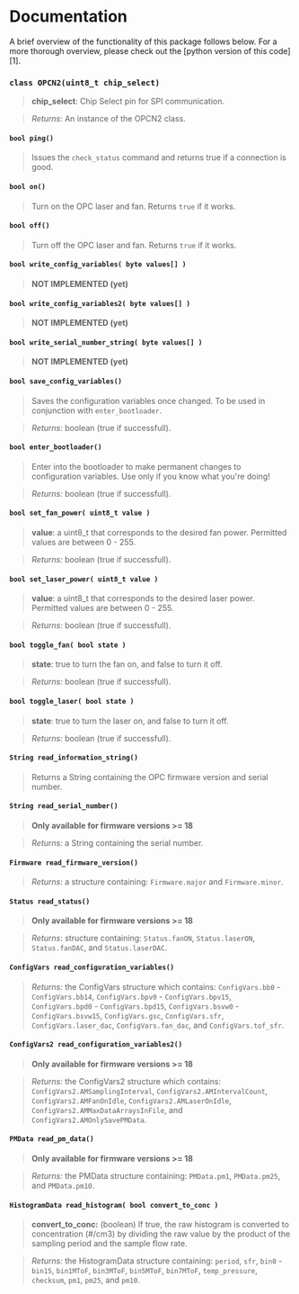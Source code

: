 # Documentation

A brief overview of the functionality of this package follows below. For a more thorough overview,
please check out the [python version of this code][1].

### `class OPCN2(uint8_t chip_select)`

> **chip_select**: Chip Select pin for SPI communication.

> *Returns*: An instance of the OPCN2 class.

#### `bool ping()`

> Issues the `check_status` command and returns true if a connection is good.

#### `bool on()`

> Turn on the OPC laser and fan. Returns `true` if it works.

#### `bool off()`

> Turn off the OPC laser and fan. Returns `true` if it works.

#### `bool write_config_variables( byte values[] )`

> **NOT IMPLEMENTED (yet)**

#### `bool write_config_variables2( byte values[] )`

> **NOT IMPLEMENTED (yet)**

#### `bool write_serial_number_string( byte values[] )`

> **NOT IMPLEMENTED (yet)**

#### `bool save_config_variables()`

> Saves the configuration variables once changed. To be used in conjunction with
> `enter_bootloader`.

> *Returns:* boolean (true if successfull).

#### `bool enter_bootloader()`

> Enter into the bootloader to make permanent changes to configuration variables.
> Use only if you know what you're doing!

> *Returns:* boolean (true if successfull).

#### `bool set_fan_power( uint8_t value )`

> **value**: a uint8_t that corresponds to the desired fan power. Permitted values
> are between 0 - 255.

> *Returns:* boolean (true if successfull).

#### `bool set_laser_power( uint8_t value )`

> **value**: a uint8_t that corresponds to the desired laser power. Permitted values
> are between 0 - 255.

> *Returns:* boolean (true if successfull).

#### `bool toggle_fan( bool state )`

> **state**: true to turn the fan on, and false to turn it off.

> *Returns:* boolean (true if successfull).

#### `bool toggle_laser( bool state )`

> **state**: true to turn the laser on, and false to turn it off.

> *Returns:* boolean (true if successfull).

#### `String read_information_string()`

> Returns a String containing the OPC firmware version and serial number.

#### `String read_serial_number()`

> **Only available for firmware versions >= 18**

> *Returns:* a String containing the serial number.

#### `Firmware read_firmware_version()`

> *Returns*: a structure containing: `Firmware.major` and `Firmware.minor`.

#### `Status read_status()`

> **Only available for firmware versions >= 18**

> *Returns*: structure containing: `Status.fanON`, `Status.laserON`,
> `Status.fanDAC`, and `Status.laserDAC`.

#### `ConfigVars read_configuration_variables()`

> *Returns:* the ConfigVars structure which contains: `ConfigVars.bb0` -
> `ConfigVars.bb14`, `ConfigVars.bpv0` - `ConfigVars.bpv15`, `ConfigVars.bpd0` -
> `ConfigVars.bpd15`, `ConfigVars.bsvw0` - `ConfigVars.bsvw15`, `ConfigVars.gsc`,
> `ConfigVars.sfr`, `ConfigVars.laser_dac`, `ConfigVars.fan_dac`, and `ConfigVars.tof_sfr`.

#### `ConfigVars2 read_configuration_variables2()`

> **Only available for firmware versions >= 18**

> *Returns:* the ConfigVars2 structure which contains: `ConfigVars2.AMSamplingInterval`,
> `ConfigVars2.AMIntervalCount`, `ConfigVars2.AMFanOnIdle`, `ConfigVars2.AMLaserOnIdle`,
> `ConfigVars2.AMMaxDataArraysInFile`, and `ConfigVars2.AMOnlySavePMData`.

#### `PMData read_pm_data()`

> **Only available for firmware versions >= 18**

> *Returns:* the PMData structure containing: `PMData.pm1`, `PMData.pm25`, and `PMData.pm10`.

#### `HistogramData read_histogram( bool convert_to_conc )`

> **convert_to_conc:** (boolean) If true, the raw histogram is converted to concentration
> (#/cm3) by dividing the raw value by the product of the sampling period and the sample flow rate.

> *Returns:* the HistogramData structure containing: `period`, `sfr`, `bin0` - `bin15`,
> `bin1MToF`, `bin3MToF`, `bin5MToF`, `bin7MToF`, `temp_pressure`, `checksum`,
> `pm1`, `pm25`, and `pm10`.
